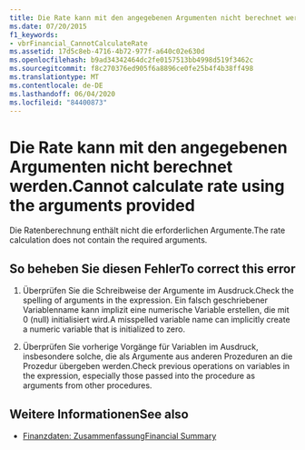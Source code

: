 ```yaml
---
title: Die Rate kann mit den angegebenen Argumenten nicht berechnet werden.
ms.date: 07/20/2015
f1_keywords:
- vbrFinancial_CannotCalculateRate
ms.assetid: 17d5c8eb-4716-4b72-977f-a640c02e630d
ms.openlocfilehash: b9ad34342464dc2fe0157513bb4998d519f3462c
ms.sourcegitcommit: f8c270376ed905f6a8896ce0fe25b4f4b38ff498
ms.translationtype: MT
ms.contentlocale: de-DE
ms.lasthandoff: 06/04/2020
ms.locfileid: "84400873"
---
```

# <a name="cannot-calculate-rate-using-the-arguments-provided"></a><span data-ttu-id="c66f7-102">Die Rate kann mit den angegebenen Argumenten nicht berechnet werden.</span><span class="sxs-lookup"><span data-stu-id="c66f7-102">Cannot calculate rate using the arguments provided</span></span>
<span data-ttu-id="c66f7-103">Die Ratenberechnung enthält nicht die erforderlichen Argumente.</span><span class="sxs-lookup"><span data-stu-id="c66f7-103">The rate calculation does not contain the required arguments.</span></span>  
  
## <a name="to-correct-this-error"></a><span data-ttu-id="c66f7-104">So beheben Sie diesen Fehler</span><span class="sxs-lookup"><span data-stu-id="c66f7-104">To correct this error</span></span>  
  
1. <span data-ttu-id="c66f7-105">Überprüfen Sie die Schreibweise der Argumente im Ausdruck.</span><span class="sxs-lookup"><span data-stu-id="c66f7-105">Check the spelling of arguments in the expression.</span></span> <span data-ttu-id="c66f7-106">Ein falsch geschriebener Variablenname kann implizit eine numerische Variable erstellen, die mit 0 (null) initialisiert wird.</span><span class="sxs-lookup"><span data-stu-id="c66f7-106">A misspelled variable name can implicitly create a numeric variable that is initialized to zero.</span></span>  
  
2. <span data-ttu-id="c66f7-107">Überprüfen Sie vorherige Vorgänge für Variablen im Ausdruck, insbesondere solche, die als Argumente aus anderen Prozeduren an die Prozedur übergeben werden.</span><span class="sxs-lookup"><span data-stu-id="c66f7-107">Check previous operations on variables in the expression, especially those passed into the procedure as arguments from other procedures.</span></span>  
  
## <a name="see-also"></a><span data-ttu-id="c66f7-108">Weitere Informationen</span><span class="sxs-lookup"><span data-stu-id="c66f7-108">See also</span></span>

- [<span data-ttu-id="c66f7-109">Finanzdaten: Zusammenfassung</span><span class="sxs-lookup"><span data-stu-id="c66f7-109">Financial Summary</span></span>](../language-reference/keywords/financial-summary.md)
